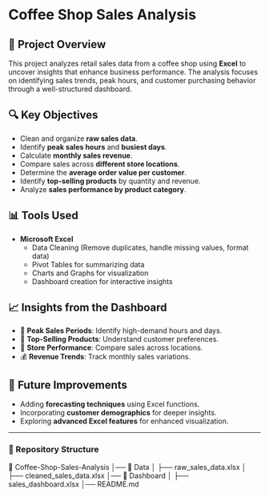 # Coffee Shop Sales Analysis

## 📌 Project Overview
This project analyzes retail sales data from a coffee shop using **Excel** to uncover insights that enhance business performance. The analysis focuses on identifying sales trends, peak hours, and customer purchasing behavior through a well-structured dashboard.

## 🔍 Key Objectives
- Clean and organize **raw sales data**.
- Identify **peak sales hours** and **busiest days**.
- Calculate **monthly sales revenue**.
- Compare sales across **different store locations**.
- Determine the **average order value per customer**.
- Identify **top-selling products** by quantity and revenue.
- Analyze **sales performance by product category**.

## 📊 Tools Used
- **Microsoft Excel**
  - Data Cleaning (Remove duplicates, handle missing values, format data)
  - Pivot Tables for summarizing data
  - Charts and Graphs for visualization
  - Dashboard creation for interactive insights

## 📈 Insights from the Dashboard
- 📅 **Peak Sales Periods**: Identify high-demand hours and days.
- 🛒 **Top-Selling Products**: Understand customer preferences.
- 📍 **Store Performance**: Compare sales across locations.
- 💰 **Revenue Trends**: Track monthly sales variations.

## 🚀 Future Improvements
- Adding **forecasting techniques** using Excel functions.
- Incorporating **customer demographics** for deeper insights.
- Exploring **advanced Excel features** for enhanced visualization.

---

### 📂 Repository Structure
📁 Coffee-Shop-Sales-Analysis │── 📂 Data │ ├── raw_sales_data.xlsx │ ├── cleaned_sales_data.xlsx │── 📂 Dashboard │ ├── sales_dashboard.xlsx │── README.md
